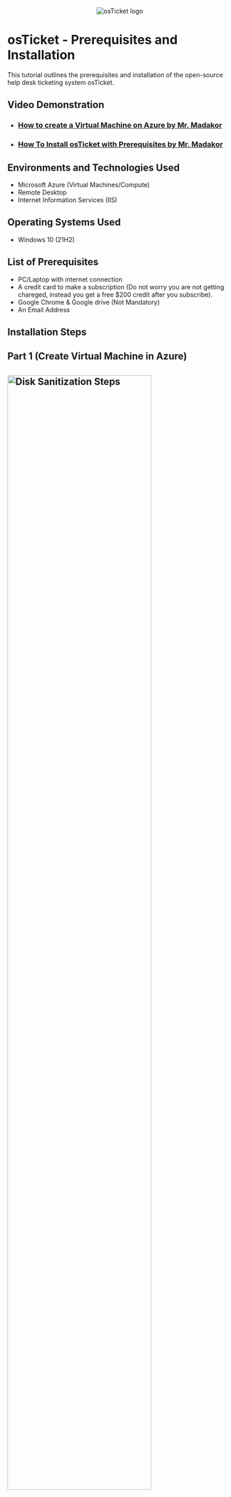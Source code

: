 <p align="center">
<img src="https://i.imgur.com/Clzj7Xs.png" alt="osTicket logo"/>
</p>

<h1>osTicket - Prerequisites and Installation</h1>
This tutorial outlines the prerequisites and installation of the open-source help desk ticketing system osTicket.<br />


<h2>Video Demonstration</h2>

- ### [How to create a Virtual Machine on Azure by Mr. Madakor](https://firebasestorage.googleapis.com/v0/b/coursecareers-prod.appspot.com/o/courses%2Fit-course%2FFINAL_DRAFT_osTicket%20Overview%20and%20Virtual%20Machine%20Creation.mp4?alt=media&token=9a98be70-3ff9-4bfd-a5a2-9649fdc47a25)

- ### [How To Install osTicket with Prerequisites by Mr. Madakor](https://firebasestorage.googleapis.com/v0/b/coursecareers-prod.appspot.com/o/courses%2Fit-course%2FFINAL_DRAFT_Installation.mp4?alt=media&token=4189d60b-8268-4375-a291-4590f73783dc)

<h2>Environments and Technologies Used</h2>

- Microsoft Azure (Virtual Machines/Compute)
- Remote Desktop
- Internet Information Services (IIS)

<h2>Operating Systems Used </h2>

- Windows 10</b> (21H2)

<h2>List of Prerequisites</h2>

- PC/Laptop with internet connection
- A credit card to make a subscription (Do not worry you are not getting chareged, instead you 	 get a free $200 credit     after you subscribe).
- Google Chrome & Google drive (Not Mandatory)
- An Email Address


<h2>Installation Steps</h2>

<h2>Part 1 (Create Virtual Machine in Azure)<h2>

<p>
<img src="https://i.imgur.com/3NRB32w.png" height="80%" width="80%" alt="Disk Sanitization Steps"/>
</p>

- Create an Azure Account. (Get you credit cards ready!)
- Sign in to the [Azure portal](https://portal.azure.com)).
- Click on the "Create a resource" button, which is located on the upper left-hand corner of     the Azure portal.
- In the search box, type "Virtual Machine" and press Enter.
- Select the "Virtual Machine" option from the search results.
- Click the "Create" button to begin the process of creating a new VM.
- Create a Windows 10 Virtual Machine (VM) with 2-4 Virtual CPUs
  When creating the VM, allow it to create a new Virtual Network (Vnet)
- In the "Create a Virtual Machine" blade, you will be asked to specify the following details:
  - Resource group: Choose an existing resource group or create a new one.
  - Virtual machine name: Enter a unique name for your VM.
  - Region: Select the region in which you want to create your VM.
  - Image: Choose an operating system image for your VM. You can select from a list of pre-       configured images or       use a custom image.
  - Size: Select the size of the VM based on the number of cores, memory, and other hardware       resources you want.
  - Authentication type: Select the authentication type you want to use. You can either use a     password or an SSH         public key.
- Once you have specified all the required details, click the "Review + create" button to       review your selections.
- Review the summary of your VM configuration and click the "Create" button to create the VM.   It may take a few minutes   for the VM to be created.

<h2>Part 2 (Installation)<h2>

<p>
<img src="https://i.imgur.com/10cAbKv.png" height="80%" width="80%" alt="Disk Sanitization Steps"/>
</p>

- Connect to your Virtual Machine with Remote Desktop
- Install / Enable IIS in Windows
- Install Web Platform installer (download from here: [LINK](https://drive.google.com/drive/u/1/folders/1APMfNyfNzcxZC6EzdaNfdZsUwxWYChf6))
  - Open after installation
  - Add MySQL 5.5 (it will ask for credentials to be created later)
    - Name: root
    - Password: Password1
  - Add All simple versions of x86 PHP up until 7.3
  - Fix any failures if required (download from here: [LINK](https://drive.google.com/drive/u/1/folders/1APMfNyfNzcxZC6EzdaNfdZsUwxWYChf6))
    - Install PHP Version 7.3.8 (or any other version if necessary, [ARCHIVES](https://windows.php.net/downloads/releases/archives/))
    - Install PHP Manager 1.5.0 for IIS 10 (folder you unzipped on the desktop)
    - Install Microsoft Visual C++ 2009 Redistributable Package

- Install osTicket v1.15.8
  - Download osTicket (download from here: [LINK](https://drive.google.com/drive/u/1/folders/1APMfNyfNzcxZC6EzdaNfdZsUwxWYChf6))
  - Extract and copy the “upload” folder INTO c:\inetpub\wwwroot
  - Within c:\inetpub\wwwroot, Rename “upload” to “osTicket”

- Reload IIS (Open IIS, Stop and Start the Server)
  - Go to sites -> Default -> osTicket
  - On the right, click “Browse *:80”

- Enable Estensions in IIS: Note that some extensions are not enabled
  - Go back to IIS, sites -> Default -> osTicket
  - Double-click PHP Manager
  - Click “Enable or disable an extension”
    - Enable: php_imap.dll
    - Enable: php_intl.dll
    - Enable: php_opcache.dll

- Refresh the osTicket site in your browse, observe the changes 
- Rename:
  - From: C:\inetpub\wwwroot\osTicket\include\ost-sampleconfig.php
	  To: C:\inetpub\wwwroot\osTicket\include\ost-config.php
- Assign Permissions: ost-config.php
  - Disable inheritance -> Remove All
  - New Permissions -> Everyone -> All

- Continue Setting up osTicket in the browser (click continue)
  - Name Helpdesk
  - Default email (receives email from customers)

- Download and Install HeidiSQL (download from here: [LINK](https://drive.google.com/drive/u/1/folders/1APMfNyfNzcxZC6EzdaNfdZsUwxWYChf6))
  - Create a new session, root/Password1
  - Connect to the session
  - Create a database called “osTicket”

- Continue Setting up osTicket in the browser
- MySQL Database: osTicket
  - MySQL Username: root
  - MySQL Password: Password1

- Click "Install Now"
- Congratulations, osTicket as now been installed
- Clean up
  - Delete: C:\inetpub\wwwroot\osTicket\setup
  - Set Permissions to “Read” only: C:\inetpub\wwwroot\osTicket\include\ost-config.php
- Login to the osTicket Admin Panel (http://localhost/osTicket/scp/login.php)

Notes: 
- Browse to your help desk login page: http://localhost/osTicket/scp/login.php  
- End Users osTicket URL: http://localhost/osTicket/ 

<br />
